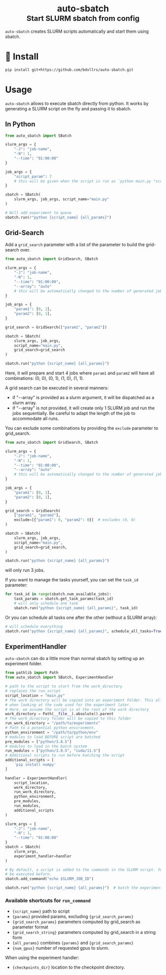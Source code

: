 <div align="center">
    <h1>auto-sbatch<br><small>Start SLURM sbatch from config</small></h1>
</div>

`auto-sbatch` creates SLURM scripts automatically and start them using sbatch.

# 🚀 Install

```bash
pip install git+https://github.com/bdvllrs/auto-sbatch.git
```

# Usage

`auto-sbatch` allows to execute sbatch directly from python.
It works by generating a SLURM script on the fly and passing it to sbatch.

## In Python

```python
from auto_sbatch import SBatch

slurm_args = {
    "-J": "job-name",
    "-N": 1,
    "--time": "01:00:00"
}

job_args = {
    "script_param": 7
    # this will be given when the script is run as `python main.py "script_param=7"`
}

sbatch = SBatch(
    slurm_args, job_args, script_name="main.py"
)

# Will add experiment to queue
sbatch.run(r"python {script_name} {all_params}")  
```

## Grid-Search

Add a `grid_search` parameter with a list of the parameter to build the
grid-search over.

```python
from auto_sbatch import GridSearch, SBatch

slurm_args = {
    "-J": "job-name",
    "-N": 1,
    "--time": "01:00:00",
    "--array": "auto"
    # this will be automatically changed to the number of generated jobs.
}

job_args = {
    "param1": [0, 1],
    "param2": [0, 1],
}

grid_search = GridSearch(["param1", "param2"])

sbatch = SBatch(
    slurm_args, job_args,
    script_name="main.py",
    grid_search=grid_search
)

sbatch.run("python {script_name} {all_params}")
```

Here, it will prepare and start 4 jobs where `param1` and `param2` will have
all combinations: (0, 0), (0, 1), (1, 0), (1, 1).

A grid search can be executed in several manners:

- if "--array" is provided as a slurm argument, it will be dispatched as a
  slurm array.
- if "--array" is not provided, it will create only 1 SLURM job and run the
  jobs sequentially. Be careful to adapt the
  length of the job to accommodate all runs.

You can exclude some combinations by providing the `exclude`
parameter to grid_search.

```python
from auto_sbatch import GridSearch, SBatch

slurm_args = {
    "-J": "job-name",
    "-N": 1,
    "--time": "01:00:00",
    "--array": "auto"
    # this will be automatically changed to the number of generated jobs.
}

job_args = {
    "param1": [0, 1],
    "param2": [0, 1],
}

grid_search = GridSearch(
    ["param1", "param2"],
    exclude=[{"param1": 0, "param2": 0}]  # excludes (0, 0)
)

sbatch = SBatch(
    slurm_args, job_args,
    script_name="main.py",
    grid_search=grid_search,
)

sbatch.run("python {script_name} {all_params}")
```

will only run 3 jobs.

If you want to manage the tasks yourself, you can set the `task_id` parameter:

```python
for task_id in range(sbatch.num_available_jobs):
    task_params = sbatch.get_task_params(task_id)
    # will only schedule one task
    sbatch.run("python {script_name} {all_params}", task_id)
```

Or you can schedule all tasks one after the other (without a SLURM array):

```python
# will schedule everything
sbatch.run("python {script_name} {all_params}", schedule_all_tasks=True)
```

## ExperimentHandler

`auto-sbatch` can do a little more than normal sbatch by setting up an
experiment folder.

```python
from pathlib import Path
from auto_sbatch import SBatch, ExperimentHandler

# path to the script to start from the work_directory
# replaces the run_script
script_location = "main.py"
# The work directory will be copied into an experiment folder. This allows reproducibility
# when looking at the code used for the experiment later.
# Here, we assume the script is at the root of the work directory
work_directory = Path(__file__).absolute().parent
# The work_directory folder will be copied to this folder
run_work_directory = "/path/to/experiments"
# Path to a potential python environment.
python_environment = "/path/to/python/env"
# modules to load BEFORE script are batched
pre_modules = ["python/3.8.5"]
# modules to load in the batch system
run_modules = ["python/3.8.5", "cuda/11.5"]
# Additional scripts to run before batching the script
additional_scripts = [
    'pip install numpy'
]

handler = ExperimentHandler(
    script_location,
    work_directory,
    run_work_directory,
    python_environment,
    pre_modules,
    run_modules,
    additional_scripts
)

slurm_args = {
    "-J": "job-name",
    "-N": 1,
    "--time": "01:00:00"
}
sbatch = SBatch(
    slurm_args,
    experiment_handler=handler
)

# By default, a script is added to the commands in the SLURM script. You can add other commands that will
# be executed before.
sbatch.add_command("echo $SLURM_JOB_ID")

sbatch.run("python {script_name} {all_params}")  # batch the experiment!
```

### Available shortcuts for `run_command`

- `{script_name}` path to script
- `{params}` provided params, excluding `{grid_search_params}`
- `{grid_search_params}` parameters computed by grid_search as parameter format
- `{grid_search_string}` parameters computed by grid_search in a string form
- `{all_params}` combines `{params}` and `{grid_search_params}`
- `{num_gpus}` number of requested gpus to slurm.

When using the experiment handler:

- `{checkpoints_dir}` location to the checkpoint directory.
